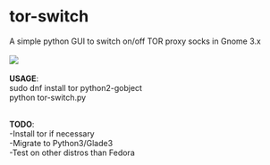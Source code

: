 # tor-switch
A simple python GUI to switch on/off TOR proxy socks in Gnome 3.x
<br>
<br> <img src="http://i.imgur.com/MLriszR.png?1"> <br><br>
<b>USAGE</b>:<br>
sudo dnf install tor python2-gobject<br>
python tor-switch.py<br>

<br>
<b>TODO</b>:<br>
  -Install tor if necessary<br>
  -Migrate to Python3/Glade3<br>
  -Test on other distros than Fedora<br>
  
  


